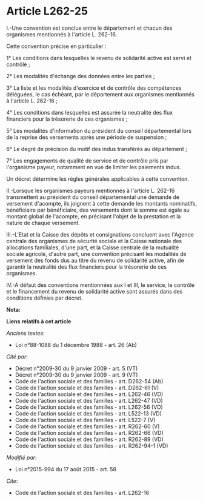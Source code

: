 # Article L262-25

I.-Une convention est conclue entre le département et chacun des organismes mentionnés à l'article L. 262-16. 

Cette convention précise en particulier : 

1° Les conditions dans lesquelles le revenu de solidarité active est servi et contrôlé ; 

2° Les modalités d'échange des données entre les parties ; 

3° La liste et les modalités d'exercice et de contrôle des compétences déléguées, le cas échéant, par le département aux
organismes mentionnés à l'article L. 262-16 ; 

4° Les conditions dans lesquelles est assurée la neutralité des flux financiers pour la trésorerie de ces organismes ; 

5° Les modalités d'information du président du conseil départemental lors de la reprise des versements après une période de
suspension ; 

6° Le degré de précision du motif des indus transférés au département ; 

7° Les engagements de qualité de service et de contrôle pris par l'organisme payeur, notamment en vue de limiter les
paiements indus. 

Un décret détermine les règles générales applicables à cette convention. 

II.-Lorsque les organismes payeurs mentionnés à l'article L. 262-16 transmettent au président du conseil départemental une
demande de versement d'acompte, ils joignent à cette demande les montants nominatifs, bénéficiaire par bénéficiaire, des
versements dont la somme est égale au montant global de l'acompte, en précisant l'objet de la prestation et la nature de
chaque versement. 

III.-L'Etat et la Caisse des dépôts et consignations concluent avec l'Agence centrale des organismes de sécurité sociale et
la Caisse nationale des allocations familiales, d'une part, et la Caisse centrale de la mutualité sociale agricole, d'autre
part, une convention précisant les modalités de versement des fonds dus au titre du revenu de solidarité active, afin de
garantir la neutralité des flux financiers pour la trésorerie de ces organismes. 

IV.-A défaut des conventions mentionnées aux I et III, le service, le contrôle et le financement du revenu de solidarité
active sont assurés dans des conditions définies par décret.

**Nota:**



**Liens relatifs à cet article**

_Anciens textes_:

  - Loi n°88-1088 du 1 décembre 1988 - art. 26 (Ab)

_Cité par_:

  - Décret n°2009-30 du 9 janvier 2009 - art. 5 (VT)
  - Décret n°2009-30 du 9 janvier 2009 - art. 9 (VT)
  - Code de l'action sociale et des familles - art. D262-54 (Ab)
  - Code de l'action sociale et des familles - art. D262-61 (V)
  - Code de l'action sociale et des familles - art. L262-46 (VD)
  - Code de l'action sociale et des familles - art. L262-47 (VD)
  - Code de l'action sociale et des familles - art. L262-56 (VD)
  - Code de l'action sociale et des familles - art. L522-13 (VD)
  - Code de l'action sociale et des familles - art. L522-7 (V)
  - Code de l'action sociale et des familles - art. R262-60 (V)
  - Code de l'action sociale et des familles - art. R262-66 (VD)
  - Code de l'action sociale et des familles - art. R262-89 (VD)
  - Code de l'action sociale et des familles - art. R262-94-1 (VD)

_Modifié par_:

  - Loi n°2015-994 du 17 août 2015 - art. 58

_Cite_:

  - Code de l'action sociale et des familles - art. L262-16
